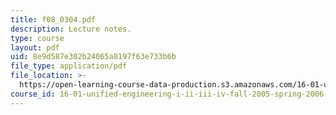 ```yaml
---
title: f08_0304.pdf
description: Lecture notes.
type: course
layout: pdf
uid: 8e9d587e302b24065a8197f63e733b6b
file_type: application/pdf
file_location: >-
  https://open-learning-course-data-production.s3.amazonaws.com/16-01-unified-engineering-i-ii-iii-iv-fall-2005-spring-2006/8e9d587e302b24065a8197f63e733b6b_f08_0304.pdf
course_id: 16-01-unified-engineering-i-ii-iii-iv-fall-2005-spring-2006
---
```


